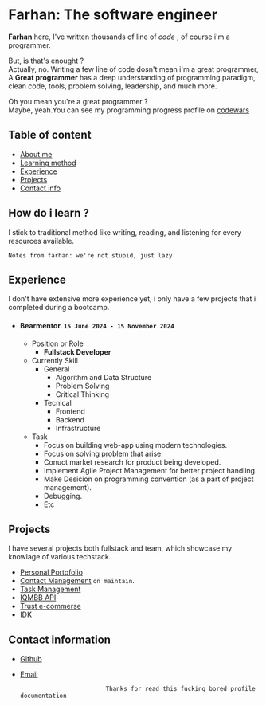 # Farhan: The software engineer

**Farhan** here, I've written thousands of line of _code_ , of course i'm a programmer.
<br />

But, is that's enought ?
<br />
 Actually, no. Writing a few line of code dosn't mean i'm a great programmer, A **Great programmer** has a deep understanding of programming paradigm, clean code, tools, problem solving, leadership, and much more.
<br />

Oh you mean you're a great programmer ?
<br />
Maybe, yeah.You can see my programming progress profile on [codewars](https://codewars.com)

## Table of content
- [About me](#farhan-the-software-engineer-at-amazon)
- [Learning method](#how-do-i-learn-)
- [Experience](#experience)
- [Projects](#projects)
- [Contact info](#contact-information)

## How do i learn ? 

I stick to traditional method like writing, reading, and listening for every resources available.

```Notes
Notes from farhan: we're not stupid, just lazy
```

## Experience

I don't have extensive more experience yet, i only have a few projects that i completed during a bootcamp.
- #### Bearmentor. `15 June 2024 - 15 November 2024`
    - Position or Role
        - **Fullstack Developer**
    - Currently Skill
        - General
            - Algorithm and Data Structure
            - Problem Solving 
            - Critical Thinking
        - Tecnical
            - Frontend
            - Backend
            - Infrastructure
    - Task
        - Focus on building web-app using modern technologies.
        - Focus on solving problem that arise.
        - Conuct market research for product being developed.
        - Implement Agile Project Management for better project handling.
        - Make Desicion on programming convention (as a part of project management).
        - Debugging.
        - Etc

## Projects
I have several projects both fullstack and team, which showcase my knowlage of various techstack.
- [Personal Portofolio](https://github.com/aan-cloud/portofolio)
- [Contact Management](https://github.com/aan-cloud/andress) `on maintain`.
- [Task Management](https://github.com/aan-cloud/Task-Management)
- [IQMBB API](https://github.com/aan-cloud/IQMBB-API)
- [Trust e-commerse](https://github.com/aan-cloud/trust)
- [IDK]()

## Contact information
- [Github](https://github.com/aan-cloud)
- [Email](fmuh8402@gmail.com)

                              Thanks for read this fucking bored profile documentation